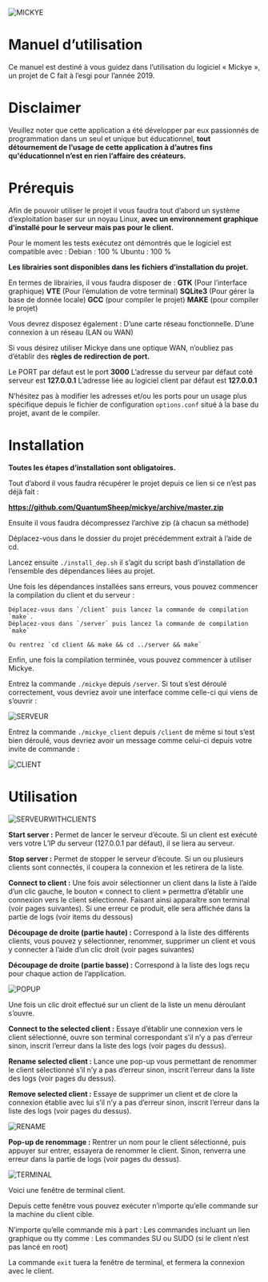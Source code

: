 ![MICKYE](https://raw.githubusercontent.com/QuantumSheep/mickye/master/logo.png)

# Manuel d’utilisation

Ce manuel est destiné à vous guidez dans l’utilisation du logiciel « Mickye », un projet de C fait à l’esgi pour l’année 2019.

# Disclaimer

Veuillez noter que cette application a été développer par eux passionnés de programmation dans un seul et unique but éducationnel, **tout détournement de l’usage de cette application à d’autres fins qu'éducationnel n’est en rien l’affaire des créateurs.**

# Prérequis

Afin de pouvoir utiliser le projet il vous faudra tout d’abord un système d’exploitation baser sur un noyau Linux, **avec un environnement graphique d’installé pour le serveur mais pas pour le client.**

Pour le moment les tests exécutez ont démontrés que le logiciel est compatible avec :
Debian : 100 %
Ubuntu : 100 %

**Les librairies sont disponibles dans les fichiers d’installation du projet.**

En termes de librairies, il vous faudra disposer de :
**GTK** (Pour l’interface graphique)
**VTE** (Pour l’émulation de votre terminal)
**SQLite3** (Pour gérer la base de donnée locale)
**GCC** (pour compiler le projet)
**MAKE** (pour compiler le projet)

Vous devrez disposez également :
D’une carte réseau fonctionnelle.
D’une connexion à un réseau (LAN ou WAN)

Si vous désirez utiliser Mickye dans une optique WAN, n’oubliez pas d’établir des **règles de redirection de port.**

Le PORT par défaut est le port **3000**
L’adresse du serveur par défaut coté serveur est **127.0.0.1**
L’adresse liée au logiciel client par défaut est **127.0.0.1**

N’hésitez pas à modifier les adresses et/ou les ports pour un usage plus spécifique depuis le fichier de configuration `options.conf` situé à la base du projet, avant de le compiler.


# Installation

**Toutes les étapes d’installation sont obligatoires.**

Tout d’abord il vous faudra récupérer le projet depuis ce lien si ce n’est pas déjà fait :

__**https://github.com/QuantumSheep/mickye/archive/master.zip**__

Ensuite il vous faudra décompressez l’archive zip (à chacun sa méthode)

Déplacez-vous dans le dossier du projet précédemment extrait à l’aide de cd.

Lancez ensuite `./install_dep.sh` il s’agit du script bash d’installation de l’ensemble des dépendances liées au projet.

Une fois les dépendances installées sans erreurs, vous pouvez commencer la compilation du client et du serveur :

	Déplacez-vous dans `/client` puis lancez la commande de compilation `make`.
	Déplacez-vous dans `/server` puis lancez la commande de compilation `make`

	Ou rentrez `cd client && make && cd ../server && make`

Enfin, une fois la compilation terminée, vous pouvez commencer à utiliser Mickye.

Entrez la commande `./mickye` depuis `/server`. Si tout s’est déroulé correctement, vous devriez avoir une interface comme celle-ci qui viens de s’ouvrir :

![SERVEUR](https://raw.githubusercontent.com/QuantumSheep/mickye/master/papers/img/terminal-debian.png)

Entrez la commande `./mickye_client` depuis `/client` de même si tout s’est bien déroulé, vous devriez avoir un message comme celui-ci depuis votre invite de commande :

![CLIENT](https://raw.githubusercontent.com/QuantumSheep/mickye/master/papers/img/client-debian.png)

# Utilisation

![SERVEURWITHCLIENTS](https://raw.githubusercontent.com/QuantumSheep/mickye/master/papers/img/terminal-with-client-debian.png)

__**Start server :**__
Permet de lancer le serveur d’écoute. Si un client est exécuté vers votre L’IP du serveur (127.0.0.1 par défaut), il se liera au serveur.

__**Stop server :**__
Permet de stopper le serveur d’écoute. Si un ou plusieurs clients sont connectés, il coupera la connexion et les retirera de la liste.

__**Connect to client :**__
Une fois avoir sélectionner un client dans la liste à l’aide d’un clic gauche, le bouton « connect to client » permettra d’établir une connexion vers le client sélectionné. Faisant ainsi apparaître son terminal (voir pages suivantes). Si une erreur ce produit, elle sera affichée dans la partie de logs (voir items du dessous)

__**Découpage de droite (partie haute) :**__
Correspond à la liste des différents clients, vous pouvez y sélectionner, renommer, supprimer un client et vous y connecter à l’aide d’un clic droit (voir pages suivantes)

__**Découpage de droite (partie basse) :**__
Correspond à la liste des logs reçu pour chaque action de l’application.

![POPUP](https://raw.githubusercontent.com/QuantumSheep/mickye/master/papers/img/popup-debian.png)

Une fois un clic droit effectué sur un client de la liste un menu déroulant s’ouvre.

__**Connect to the selected client :**__
Essaye d’établir une connexion vers le client sélectionné, ouvre son terminal correspondant s’il n’y a pas d’erreur sinon, inscrit l’erreur dans la liste des logs (voir pages du dessus).

__**Rename selected client :**__
Lance une pop-up vous permettant de renommer le client sélectionné s’il n’y a pas d’erreur sinon, inscrit l’erreur dans la liste des logs (voir pages du dessus).

__**Remove selected client :**__
Essaye de supprimer un client et de clore la connexion établie avec lui s’il n’y a pas d’erreur sinon, inscrit l’erreur dans la liste des logs (voir pages du dessus).

![RENAME](https://raw.githubusercontent.com/QuantumSheep/mickye/master/papers/img/rename-debian.png)

__**Pop-up de renommage :**__
Rentrer un nom pour le client sélectionné, puis appuyer sur entrer, essayera de renommer le client. Sinon, renverra une erreur dans la partie de logs (voir pages du dessus).

![TERMINAL](https://raw.githubusercontent.com/QuantumSheep/mickye/master/papers/img/terminal-debian.png)

Voici une fenêtre de terminal client.

Depuis cette fenêtre vous pouvez exécuter n’importe qu’elle commande sur la machine du client cible.

N’importe qu’elle commande mis à part :
	Les commandes incluant un lien graphique ou tty comme :
		Les commandes SU ou SUDO (si le client n’est pas lancé en root)

La commande `exit` tuera la fenêtre de terminal, et fermera la connexion avec le client.